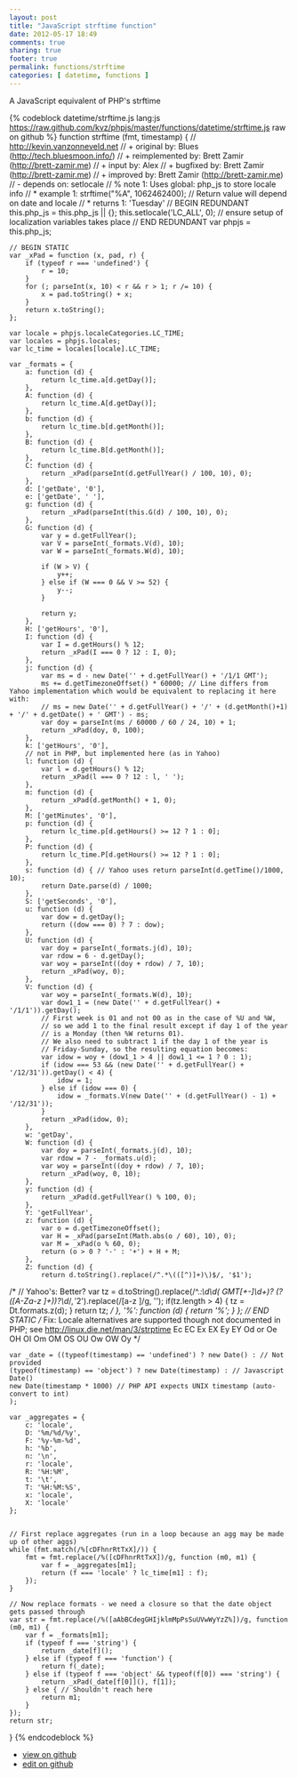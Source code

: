 ```yaml
---
layout: post
title: "JavaScript strftime function"
date: 2012-05-17 18:49
comments: true
sharing: true
footer: true
permalink: functions/strftime
categories: [ datetime, functions ]
---
```

A JavaScript equivalent of PHP's strftime
<!-- more -->
{% codeblock datetime/strftime.js lang:js https://raw.github.com/kvz/phpjs/master/functions/datetime/strftime.js raw on github %}
function strftime (fmt, timestamp) {
    // http://kevin.vanzonneveld.net
    // +      original by: Blues (http://tech.bluesmoon.info/)
    // + reimplemented by: Brett Zamir (http://brett-zamir.me)
    // +   input by: Alex
    // +   bugfixed by: Brett Zamir (http://brett-zamir.me)
    // +   improved by: Brett Zamir (http://brett-zamir.me)
    // -       depends on: setlocale
    // %        note 1: Uses global: php_js to store locale info
    // *        example 1: strftime("%A", 1062462400); // Return value will depend on date and locale
    // *        returns 1: 'Tuesday'
    // BEGIN REDUNDANT
    this.php_js = this.php_js || {};
    this.setlocale('LC_ALL', 0); // ensure setup of localization variables takes place
    // END REDUNDANT
    var phpjs = this.php_js;

    // BEGIN STATIC
    var _xPad = function (x, pad, r) {
        if (typeof r === 'undefined') {
            r = 10;
        }
        for (; parseInt(x, 10) < r && r > 1; r /= 10) {
            x = pad.toString() + x;
        }
        return x.toString();
    };

    var locale = phpjs.localeCategories.LC_TIME;
    var locales = phpjs.locales;
    var lc_time = locales[locale].LC_TIME;

    var _formats = {
        a: function (d) {
            return lc_time.a[d.getDay()];
        },
        A: function (d) {
            return lc_time.A[d.getDay()];
        },
        b: function (d) {
            return lc_time.b[d.getMonth()];
        },
        B: function (d) {
            return lc_time.B[d.getMonth()];
        },
        C: function (d) {
            return _xPad(parseInt(d.getFullYear() / 100, 10), 0);
        },
        d: ['getDate', '0'],
        e: ['getDate', ' '],
        g: function (d) {
            return _xPad(parseInt(this.G(d) / 100, 10), 0);
        },
        G: function (d) {
            var y = d.getFullYear();
            var V = parseInt(_formats.V(d), 10);
            var W = parseInt(_formats.W(d), 10);

            if (W > V) {
                y++;
            } else if (W === 0 && V >= 52) {
                y--;
            }

            return y;
        },
        H: ['getHours', '0'],
        I: function (d) {
            var I = d.getHours() % 12;
            return _xPad(I === 0 ? 12 : I, 0);
        },
        j: function (d) {
            var ms = d - new Date('' + d.getFullYear() + '/1/1 GMT');
            ms += d.getTimezoneOffset() * 60000; // Line differs from Yahoo implementation which would be equivalent to replacing it here with:
            // ms = new Date('' + d.getFullYear() + '/' + (d.getMonth()+1) + '/' + d.getDate() + ' GMT') - ms;
            var doy = parseInt(ms / 60000 / 60 / 24, 10) + 1;
            return _xPad(doy, 0, 100);
        },
        k: ['getHours', '0'],
        // not in PHP, but implemented here (as in Yahoo)
        l: function (d) {
            var l = d.getHours() % 12;
            return _xPad(l === 0 ? 12 : l, ' ');
        },
        m: function (d) {
            return _xPad(d.getMonth() + 1, 0);
        },
        M: ['getMinutes', '0'],
        p: function (d) {
            return lc_time.p[d.getHours() >= 12 ? 1 : 0];
        },
        P: function (d) {
            return lc_time.P[d.getHours() >= 12 ? 1 : 0];
        },
        s: function (d) { // Yahoo uses return parseInt(d.getTime()/1000, 10);
            return Date.parse(d) / 1000;
        },
        S: ['getSeconds', '0'],
        u: function (d) {
            var dow = d.getDay();
            return ((dow === 0) ? 7 : dow);
        },
        U: function (d) {
            var doy = parseInt(_formats.j(d), 10);
            var rdow = 6 - d.getDay();
            var woy = parseInt((doy + rdow) / 7, 10);
            return _xPad(woy, 0);
        },
        V: function (d) {
            var woy = parseInt(_formats.W(d), 10);
            var dow1_1 = (new Date('' + d.getFullYear() + '/1/1')).getDay();
            // First week is 01 and not 00 as in the case of %U and %W,
            // so we add 1 to the final result except if day 1 of the year
            // is a Monday (then %W returns 01).
            // We also need to subtract 1 if the day 1 of the year is
            // Friday-Sunday, so the resulting equation becomes:
            var idow = woy + (dow1_1 > 4 || dow1_1 <= 1 ? 0 : 1);
            if (idow === 53 && (new Date('' + d.getFullYear() + '/12/31')).getDay() < 4) {
                idow = 1;
            } else if (idow === 0) {
                idow = _formats.V(new Date('' + (d.getFullYear() - 1) + '/12/31'));
            }
            return _xPad(idow, 0);
        },
        w: 'getDay',
        W: function (d) {
            var doy = parseInt(_formats.j(d), 10);
            var rdow = 7 - _formats.u(d);
            var woy = parseInt((doy + rdow) / 7, 10);
            return _xPad(woy, 0, 10);
        },
        y: function (d) {
            return _xPad(d.getFullYear() % 100, 0);
        },
        Y: 'getFullYear',
        z: function (d) {
            var o = d.getTimezoneOffset();
            var H = _xPad(parseInt(Math.abs(o / 60), 10), 0);
            var M = _xPad(o % 60, 0);
            return (o > 0 ? '-' : '+') + H + M;
        },
        Z: function (d) {
            return d.toString().replace(/^.*\(([^)]+)\)$/, '$1');
/*
            // Yahoo's: Better?
            var tz = d.toString().replace(/^.*:\d\d( GMT[+-]\d+)? \(?([A-Za-z ]+)\)?\d*$/, '$2').replace(/[a-z ]/g, '');
            if(tz.length > 4) {
                tz = Dt.formats.z(d);
            }
            return tz;
            */
        },
        '%': function (d) {
            return '%';
        }
    };
    // END STATIC
/* Fix: Locale alternatives are supported though not documented in PHP; see http://linux.die.net/man/3/strptime
Ec
EC
Ex
EX
Ey
EY
Od or Oe
OH
OI
Om
OM
OS
OU
Ow
OW
Oy
*/

    var _date = ((typeof(timestamp) == 'undefined') ? new Date() : // Not provided
    (typeof(timestamp) == 'object') ? new Date(timestamp) : // Javascript Date()
    new Date(timestamp * 1000) // PHP API expects UNIX timestamp (auto-convert to int)
    );

    var _aggregates = {
        c: 'locale',
        D: '%m/%d/%y',
        F: '%y-%m-%d',
        h: '%b',
        n: '\n',
        r: 'locale',
        R: '%H:%M',
        t: '\t',
        T: '%H:%M:%S',
        x: 'locale',
        X: 'locale'
    };


    // First replace aggregates (run in a loop because an agg may be made up of other aggs)
    while (fmt.match(/%[cDFhnrRtTxX]/)) {
        fmt = fmt.replace(/%([cDFhnrRtTxX])/g, function (m0, m1) {
            var f = _aggregates[m1];
            return (f === 'locale' ? lc_time[m1] : f);
        });
    }

    // Now replace formats - we need a closure so that the date object gets passed through
    var str = fmt.replace(/%([aAbBCdegGHIjklmMpPsSuUVwWyYzZ%])/g, function (m0, m1) {
        var f = _formats[m1];
        if (typeof f === 'string') {
            return _date[f]();
        } else if (typeof f === 'function') {
            return f(_date);
        } else if (typeof f === 'object' && typeof(f[0]) === 'string') {
            return _xPad(_date[f[0]](), f[1]);
        } else { // Shouldn't reach here
            return m1;
        }
    });
    return str;
}
{% endcodeblock %}
<ul>
 <li><a href="https://github.com/kvz/phpjs/blob/master/functions/datetime/strftime.js">view on github</a></li>
 <li><a href="https://github.com/kvz/phpjs/edit/master/functions/datetime/strftime.js">edit on github</a></li>
</ul>
